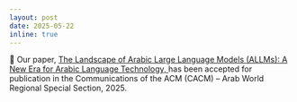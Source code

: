 ```yaml
---
layout: post
date: 2025-05-22
inline: true
---
```


📌 Our paper, <a href="https://alt.qcri.org/~ndurrani/pubs/CACM25.pdf"> The Landscape of Arabic Large Language Models (ALLMs): A New Era for Arabic Language Technology, </a> has been accepted for publication in the Communications of the ACM (CACM) – Arab World Regional Special Section, 2025.